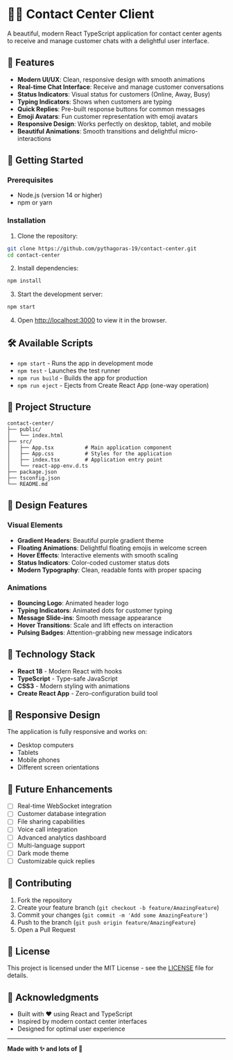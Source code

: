 # 💬✨ Contact Center Client

A beautiful, modern React TypeScript application for contact center agents to receive and manage customer chats with a delightful user interface.

## 🌟 Features

- **Modern UI/UX**: Clean, responsive design with smooth animations
- **Real-time Chat Interface**: Receive and manage customer conversations
- **Status Indicators**: Visual status for customers (Online, Away, Busy)
- **Typing Indicators**: Shows when customers are typing
- **Quick Replies**: Pre-built response buttons for common messages
- **Emoji Avatars**: Fun customer representation with emoji avatars
- **Responsive Design**: Works perfectly on desktop, tablet, and mobile
- **Beautiful Animations**: Smooth transitions and delightful micro-interactions

## 🚀 Getting Started

### Prerequisites

- Node.js (version 14 or higher)
- npm or yarn

### Installation

1. Clone the repository:
```bash
git clone https://github.com/pythagoras-19/contact-center.git
cd contact-center
```

2. Install dependencies:
```bash
npm install
```

3. Start the development server:
```bash
npm start
```

4. Open [http://localhost:3000](http://localhost:3000) to view it in the browser.

## 🛠️ Available Scripts

- `npm start` - Runs the app in development mode
- `npm test` - Launches the test runner
- `npm run build` - Builds the app for production
- `npm run eject` - Ejects from Create React App (one-way operation)

## 📁 Project Structure

```
contact-center/
├── public/
│   └── index.html
├── src/
│   ├── App.tsx          # Main application component
│   ├── App.css          # Styles for the application
│   ├── index.tsx        # Application entry point
│   └── react-app-env.d.ts
├── package.json
├── tsconfig.json
└── README.md
```

## 🎨 Design Features

### Visual Elements
- **Gradient Headers**: Beautiful purple gradient theme
- **Floating Animations**: Delightful floating emojis in welcome screen
- **Hover Effects**: Interactive elements with smooth scaling
- **Status Indicators**: Color-coded customer status dots
- **Modern Typography**: Clean, readable fonts with proper spacing

### Animations
- **Bouncing Logo**: Animated header logo
- **Typing Indicators**: Animated dots for customer typing
- **Message Slide-ins**: Smooth message appearance
- **Hover Transitions**: Scale and lift effects on interaction
- **Pulsing Badges**: Attention-grabbing new message indicators

## 🔧 Technology Stack

- **React 18** - Modern React with hooks
- **TypeScript** - Type-safe JavaScript
- **CSS3** - Modern styling with animations
- **Create React App** - Zero-configuration build tool

## 📱 Responsive Design

The application is fully responsive and works on:
- Desktop computers
- Tablets
- Mobile phones
- Different screen orientations

## 🎯 Future Enhancements

- [ ] Real-time WebSocket integration
- [ ] Customer database integration
- [ ] File sharing capabilities
- [ ] Voice call integration
- [ ] Advanced analytics dashboard
- [ ] Multi-language support
- [ ] Dark mode theme
- [ ] Customizable quick replies

## 🤝 Contributing

1. Fork the repository
2. Create your feature branch (`git checkout -b feature/AmazingFeature`)
3. Commit your changes (`git commit -m 'Add some AmazingFeature'`)
4. Push to the branch (`git push origin feature/AmazingFeature`)
5. Open a Pull Request

## 📄 License

This project is licensed under the MIT License - see the [LICENSE](LICENSE) file for details.

## 🙏 Acknowledgments

- Built with ❤️ using React and TypeScript
- Inspired by modern contact center interfaces
- Designed for optimal user experience

---

**Made with ✨ and lots of 💜** 